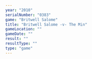 ```yaml
---
year: "2010"
serialNumber: "0383" 
game: "Britwell Salome"
title: "Britwell Salome -v- The Min"
gameLocation: ""
gameDate: ""
result: ""
resultType: ""
type: "game"
---
```

